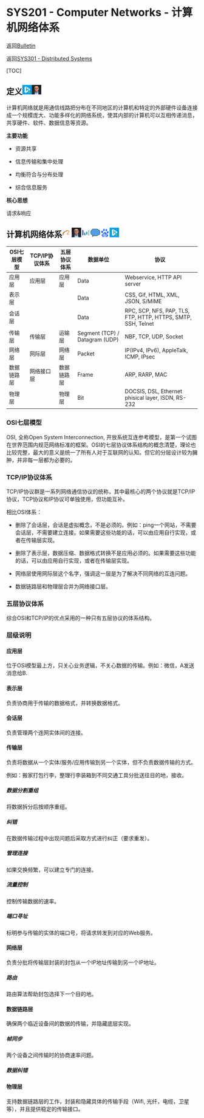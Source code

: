 # SYS201 - Computer Networks - 计算机网络体系

返回[Bulletin](./bulletin.md)

返回[SYS301 - Distributed Systems](./SYS301.md)

[TOC]

## 定义<img src="./icons/kaikeba.gif" /><img src="./icons/mashibing.gif" />

计算机网络就是用通信线路把分布在不同地区的计算机和特定的外部硬件设备连接成一个规模庞大、功能多样化的网络系统，使其内部的计算机可以互相传递消息，共享硬件、软件、数据信息等资源。

**主要功能**

- 资源共享

- 信息传输和集中处理

- 均衡符合与分布处理

- 综合信息服务

**核心思想**

请求&响应

## 计算机网络体系<img src="./icons/alibaba.gif" /><img src="./icons/mashibing.gif" /><img src="./icons/bytedance.gif" /><img src="./icons/bbbbzxlb.gif" /><img src="./icons/baidu.gif" /><img src="./icons/kaikeba.gif" />

| OSI七层模型 | TCP/IP协议体系 | 五层协议体系 | 数据单位                       | 协议                                                         |
| ----------- | -------------- | ------------ | ------------------------------ | ------------------------------------------------------------ |
| 应用层      | 应用层         | 应用层       | Data                           | Webservice, HTTP API server                                  |
| 表示层      |                |              | Data                           | CSS, Gif, HTML, XML, JSON, S/MIME                            |
| 会话层      |                |              | Data                           | RPC, SCP, NFS, PAP, TLS, FTP, HTTP, HTTPS, SMTP, SSH, Telnet |
| 传输层      | 传输层         | 运输层       | Segment (TCP) / Datagram (UDP) | NBF, TCP, UDP, Socket                                        |
| 网络层      | 网际层         | 网络层       | Packet                         | IP(IPv4, IPv6), AppleTalk, ICMP, IPsec                       |
| 数据链路层  | 网络接口层     | 数据链路层   | Frame                          | ARP, RARP, MAC                                               |
| 物理层      |                | 物理层       | Bit                            | DOCSIS, DSL, Ethernet phisical layer, ISDN, RS-232           |

### OSI七层模型

OSI, 全称Open System Interconnection, 开放系统互连参考模型，是第一个试图在世界范围内规范网络标准的框架。OSI的七层协议体系结构的概念清楚，理论也比较完整，最大的意义是统一了所有人对于互联网的认知。但它的分层设计较为臃肿，并非每一层都为必要的。

### TCP/IP协议体系

TCP/IP协议群是一系列网络通信协议的统称，其中最核心的两个协议就是TCP/IP协议，TCP协议和IP协议可单独使用，但功能互补。

相比OSI体系：

- 删除了会话层，会话是虚拟概念，不是必须的。例如：ping一个网站，不需要会话层，不需要建立连接。如果需要这些功能的话，可以由应用自行实现，或者在传输层实现。

- 删除了表示层，数据压缩、数据格式转换不是应用必须的。如果需要这些功能的话，可以由应用自行实现，或者在传输层实现。
- 网络层使用网际层这个名字，强调这一层是为了解决不同网络的互连问题。
- 数据链路层和物理层合并为网络接口层。

### 五层协议体系

综合OSI和TCP/IP的优点采用的一种只有五层协议的体系结构。

### 层级说明

#### 应用层

位于OSI模型最上方，只关心业务逻辑，不关心数据的传输。例如：微信，A发送消息给B.

#### 表示层

负责协商用于传输的数据格式，并转换数据格式。

#### 会话层

负责管理两个连网实体间的连接。

#### 传输层

负责将数据从一个实体/服务/应用传输到另一个实体，但不负责数据传输的方式。

例如：搬家打包行李，整理行李装箱到不同交通工具分批送往目的地，接收。

##### 数据分割重组

将数据拆分后按顺序重组。

##### 纠错

在数据传输过程中出现问题后采取方式进行纠正（要求重发）。

##### 管理连接

如果交换频繁，可以建立专门的连接。

##### 流量控制

控制传输数据的速率。

##### 端口寻址

标明参与传输的实体的端口号，将请求转发到对应的Web服务。

#### 网络层

负责分批将传输层封装的封包从一个IP地址传输到另一个IP地址。

##### 路由

路由算法帮助封包选择下一个目的地。

#### 数据链路层

确保两个临近设备间的数据的传输，并隐藏底层实现。

##### 帧同步

两个设备之间传输时的协商速率问题。

##### 数据纠错

#### 物理层

支持数据链路层的工作，封装和隐藏具体的传输手段（Wifi, 光纤，电缆，卫星等），并且提供稳定的传输接口。

